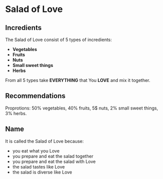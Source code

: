# Salad of Love

## Incredients

The Salad of Love consist of 5 types of incredients:

* **Vegetables**
* **Fruits**
* **Nuts**
* **Small sweet things**
* **Herbs**

From all 5 types take **EVERYTHING** that You **LOVE** and mix it together.

## Recommendations

Proprotions: 50% vegetables, 40% fruits, 5$ nuts, 2% small sweet things, 3% herbs.

## Name

It is called the Salad of Love because:

* you eat what you Love
* you prepare and eat the salad together
* you prepare and eat the salad with Love
* the salad tastes like Love
* the salad is diverse like Love
